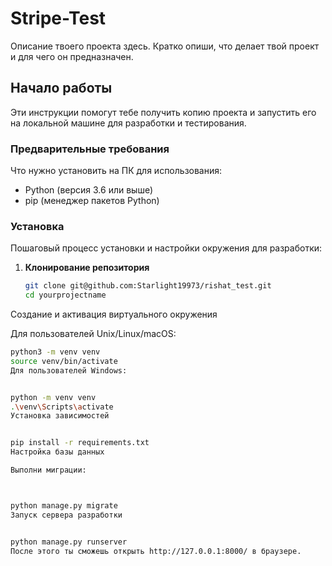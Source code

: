 # Stripe-Test

Описание твоего проекта здесь. Кратко опиши, что делает твой проект и для чего он предназначен.

## Начало работы

Эти инструкции помогут тебе получить копию проекта и запустить его на локальной машине для разработки и тестирования.

### Предварительные требования

Что нужно установить на ПК для использования:

- Python (версия 3.6 или выше)
- pip (менеджер пакетов Python)

### Установка

Пошаговый процесс установки и настройки окружения для разработки:

1. **Клонирование репозитория**

   ```bash
   git clone git@github.com:Starlight19973/rishat_test.git
   cd yourprojectname
Создание и активация виртуального окружения

Для пользователей Unix/Linux/macOS:

```bash
python3 -m venv venv
source venv/bin/activate
Для пользователей Windows:


python -m venv venv
.\venv\Scripts\activate
Установка зависимостей


pip install -r requirements.txt
Настройка базы данных

Выполни миграции:



python manage.py migrate
Запуск сервера разработки


python manage.py runserver
После этого ты сможешь открыть http://127.0.0.1:8000/ в браузере.